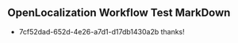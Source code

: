 ## OpenLocalization Workflow Test MarkDown
* 7cf52dad-652d-4e26-a7d1-d17db1430a2b thanks!

<!--HONumber=Jul16_HO4-->


